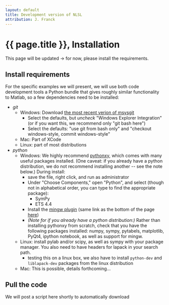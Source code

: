 ```yaml
---
layout: default
title: Development version of NLSL
attribution: J. Franck
---
```

# {{ page.title }}, Installation
This page will be updated → for now, please install the requirements.

## Install requirements

For the specific examples we will present, we will use both code development tools a Python bundle that gives roughly similar functionality to Matlab, so a few dependencies need to be installed:

- *git*
    - Windows: Download [the most recent verion of msysgit](https://github.com/msysgit/msysgit/releases/download/Git-1.9.5-preview20150319/Git-1.9.5-preview20150319.exe)
        - Select the defaults, but *uncheck* "Windows Explorer Integration" (or if you want this, we recommend only "git bash here")
        - Select the defaults: "use git from bash only" and "checkout windows-style, commit windows-style"
    - Mac: Part of XCode
    - Linux: part of most distributions
- *python*
    - Windows: We highly recommend [pythonxy](https://code.google.com/p/pythonxy/wiki/Downloads), which comes with many useful packages installed.  (One caveat: if you already have a python distribution, we do not recommend installing another -- see the note below.) During install:
        - save the file, right click, and run as administrator
        - Under "Choose Components," open "Python", and select (though not in alphabetical order, you can type to find the appropriate package):
            - SymPy
            - ETS 4.4 
        - Install the [mingw plugin](http://sourceforge.net/projects/python-xy/files/plugins/mingw-4.8.1-3.exe/download) (same link as the bottom of the page [here](https://code.google.com/p/pythonxy/wiki/AdditionalPlugins))
        - *(Note for if you already have a python distribution:)* Rather than installing pythonxy from scratch, check that you have the following packages installed: numpy, sympy, pytabels, matplotlib, PyQt4, ipython notebook, as well as support for mingw. 
    - Linux: install pylab and/or scipy, as well as sympy with your package manager.  You also need to have headers for lapack in your search path.
        - testing this on a linux box, we also have to install `python-dev` and `liblapack-dev` packages from the linux distribution
    - Mac: This is possible, details forthcoming...

## Pull the code

We will post a script here shortly to automatically download 

<!--
- *pyspecdata*: this is a home-build module that allows for some data processing.


Open a shell (terminal on Mac/Linux, git bash on Windows), and type
`git clone https://jfranck@bitbucket.org/jfranck/nlsl.git`
then `git checkout python`.

*Note that this page might be updated -- please check back later*

Note that this will allow you to update changes to the code that we upload before the workshop.

This version is only for the workshop, and is a work in progress.
Please do not distribute this code or use it for your research yet.  Rather, see the code at the [ACERT webpage](http://www.acert.cornell.edu/index_files/acert_resources.php), where we will also post links to this code when it is complete.
-->
